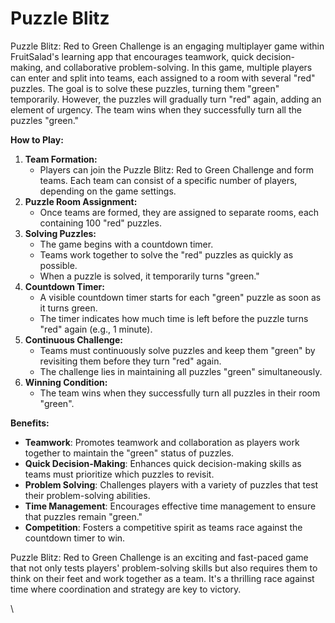 # Puzzle Blitz

Puzzle Blitz: Red to Green Challenge is an engaging multiplayer game within FruitSalad's learning app that encourages teamwork, quick decision-making, and collaborative problem-solving. In this game, multiple players can enter and split into teams, each assigned to a room with several "red" puzzles. The goal is to solve these puzzles, turning them "green" temporarily. However, the puzzles will gradually turn "red" again, adding an element of urgency. The team wins when they successfully turn all the puzzles "green."

**How to Play:**

1. **Team Formation:**
   * Players can join the Puzzle Blitz: Red to Green Challenge and form teams. Each team can consist of a specific number of players, depending on the game settings.
2. **Puzzle Room Assignment:**
   * Once teams are formed, they are assigned to separate rooms, each containing 100 "red" puzzles.
3. **Solving Puzzles:**
   * The game begins with a countdown timer.
   * Teams work together to solve the "red" puzzles as quickly as possible.
   * When a puzzle is solved, it temporarily turns "green."
4. **Countdown Timer:**
   * A visible countdown timer starts for each "green" puzzle as soon as it turns green.
   * The timer indicates how much time is left before the puzzle turns "red" again (e.g., 1 minute).
5. **Continuous Challenge:**
   * Teams must continuously solve puzzles and keep them "green" by revisiting them before they turn "red" again.
   * The challenge lies in maintaining all puzzles "green" simultaneously.
6. **Winning Condition:**
   * The team wins when they successfully turn all puzzles in their room "green".

**Benefits:**

* **Teamwork**: Promotes teamwork and collaboration as players work together to maintain the "green" status of puzzles.
* **Quick Decision-Making**: Enhances quick decision-making skills as teams must prioritize which puzzles to revisit.
* **Problem Solving**: Challenges players with a variety of puzzles that test their problem-solving abilities.
* **Time Management**: Encourages effective time management to ensure that puzzles remain "green."
* **Competition**: Fosters a competitive spirit as teams race against the countdown timer to win.

Puzzle Blitz: Red to Green Challenge is an exciting and fast-paced game that not only tests players' problem-solving skills but also requires them to think on their feet and work together as a team. It's a thrilling race against time where coordination and strategy are key to victory.

\
